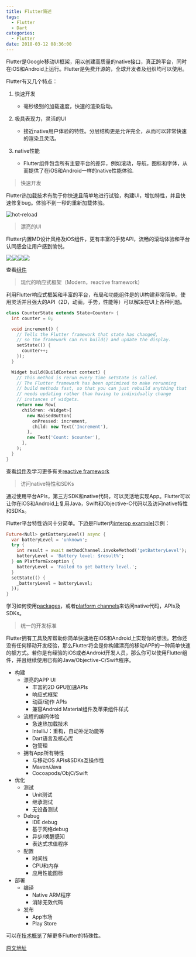 ```yaml
---
title: Flutter简述
tags:
  - Flutter
  - Dart
categories:
  - Flutter
date: 2018-03-12 08:36:00
---
```


Flutter是Google移动UI框架，用以创建高质量的native接口，真正跨平台，同时在iOS和Android上运行。Flutter是免费开源的，全球开发者及组织均可以使用。

<!-- more -->
Flutter有又几个特点：

1. 快速开发
   - 毫秒级别的加载速度，快速的渲染启动。

2. 极具表现力，灵活的UI
   - 接近native用户体验的特性。分层结构更是允许完全，从而可以非常快速的渲染且灵活。

3. native性能

   - Flutter组件包含所有主要平台的差异，例如滚动，导航，图标和字体，从而提供了在iOS和Android一样的native性能体验.


> 快速开发

Flutter热加载技术有助于你快速且简单地进行试验，构建UI，增加特性，并且快速修复bug。体验不到一秒的重新加载体验。

![hot-reload](/images//flutter//flutter-introdution/hot-reload.gif)



> 漂亮的UI

Flutter内置MD设计风格及iOS组件，更有丰富的手势API，流畅的滚动体验和平台认同感会让用户感到愉悦。

![](/images//flutter//flutter-introdution/screenshot-1.png)![](/images//flutter//flutter-introdution/screenshot-2.png)![](/images//flutter//flutter-introdution/E:\Flutter_Study\screenshot-3.png)![](/images//flutter//flutter-introdution/ios-friendlychat.png)

查看[组件](https://flutter.io/widgets/)

> 现代的响应式框架（Modern，reactive framework）

利用Flutter响应式框架和丰富的平台，布局和功能组件是的UI构建非常简单。使用灵活并且强大的API（2D，动画，手势，性能等）可以解决在UI上各种问题。

```dart
class CounterState extends State<Counter> {
  int counter = 0;

  void increment() {
    // Tells the Flutter framework that state has changed,
    // so the framework can run build() and update the display.
    setState(() {
      counter++;
    });
  }

  Widget build(BuildContext context) {
    // This method is rerun every time setState is called.
    // The Flutter framework has been optimized to make rerunning
    // build methods fast, so that you can just rebuild anything that
    // needs updating rather than having to individually change
    // instances of widgets.
    return new Row(
      children: <Widget>[
        new RaisedButton(
          onPressed: increment,
          child: new Text('Increment'),
        ),
        new Text('Count: $counter'),
      ],
    );
  }
}
```


查看[组件](https://flutter.io/widgets/)及学习更多有关[reactive framework](https://flutter.io/widgets-intro/)

> 访问native特性和SDKs

通过使用平台APIs，第三方SDK和native代码，可以灵活地实现App。Flutter可以让你在iOS和Android上复用Java，Swift和Objective-C代码以及访问native特性和SDKs。

Flutter平台特性访问十分简单。下边是Flutter内[interop example](https://github.com/flutter/flutter/tree/master/examples/platform_channel)]示例：

```dart
Future<Null> getBatteryLevel() async {
  var batteryLevel = 'unknown';
  try {
    int result = await methodChannel.invokeMethod('getBatteryLevel');
    batteryLevel = 'Battery level: $result%';
  } on PlatformException {
    batteryLevel = 'Failed to get battery level.';
  }
  setState(() {
    _batteryLevel = batteryLevel;
  });
}
```

学习如何使用[packages](https://flutter.io/using-packages/)，或者[platform channels](https://flutter.io/platform-channels/)来访问native代码，APIs及SDKs。

> 统一的开发标准

Flutter拥有工具及库帮助你简单快速地在iOS和Android上实现你的想法。若你还没有任何移动开发经验，那么Flutter将会是你构建漂亮的移动APP的一种简单快速的额方式。若你是有经验的iOS或者Android开发人员，那么你可以使用Flutter组件，并且继续使用已有的Java/Objective-C/Swift程序。

- 构建
    - 漂亮的APP UI
       - 丰富的2D GPU加速APIs
       - 响应式框架
       - 动画/动作 APIs
       - 兼容Android Material组件及苹果组件样式
  - 流程的编码体验
      - 急速热加载技术
      - IntelliJ：重构，自动补足功能等
      - Dart语言及核心库
      - 包管理
  - 拥有App所有特性
      - 与移动OS APIs&SDKs互操作性
      - Maven/Java
      - Cocoapods/ObjC/Swift
- 优化
    - 测试
      - Unit测试
      - 继承测试
      - 无设备测试
   - Debug
      - IDE debug
      - 基于网络debug
      - 异步/唤醒感知
      - 表达式求值程序
   - 配置
      - 时间线
      - CPU和内存
      - 应用性能图标
- 部署
   - 编译
      - Native ARM程序
      - 消除无效代码
   - 发布
      - App市场
      - Play Store

可以在[技术概览](https://flutter.io/technical-overview/)了解更多Flutter的特殊性。

[原文地址](https://flutter.io/)

<!--stackedit_data:
eyJoaXN0b3J5IjpbMTY1MzMzMDc5M119
-->